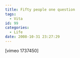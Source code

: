```yaml
---
title: Fifty people one question
tags:
  - Vita
id: 99
categories:
  - Life
date: 2008-10-31 23:27:29
---
```


[vimeo 1737450]